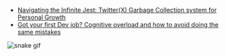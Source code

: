 <!--
**Bard89/Bard89** is a ✨ _special_ ✨ repository because its `README.md` (this file) appears on your GitHub profile.

#### :books: Recent Blog Posts
<!-- BLOGPOSTS:START -->
 -  [Navigating the Infinite Jest: Twitter&lpar;X&rpar; Garbage Collection system for Personal Growth](https://cowberry.hashnode.dev/navigating-the-infinite-jest-twitterx-garbage-collection-system-for-personal-growth)
 -  [Got your first Dev job? Cognitive overload and how to avoid doing the same mistakes](https://cowberry.hashnode.dev/got-your-first-dev-job-cognitive-overload-and-how-to-avoid-doing-the-same-mistakes)<!-- BLOGPOSTS:END -->

![snake gif]([https://github.com/Bard89/talk-to-me/blob/output/github-contribution-grid-snake.gif](https://github.com/Bard89/talk-to-me/blob/output/github-contribution-grid-snake.gif))


